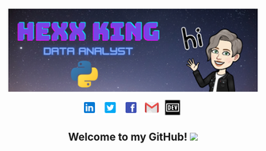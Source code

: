 
<!--
**HexxKing/HexxKing** is a ✨ _special_ ✨ repository because its `README.md` (this file) appears on your GitHub profile.

Here are some ideas to get you started:

- name/ job title / personal titles
- 🔭 I’m currently working on ...
- 🌱 I’m currently learning ...
- 👯 I’m looking to collaborate on ...
- 🤔 I’m looking for help with ...
- 💬 Ask me about ...
- 📫 How to reach me: ...
  - contact info
  - linkedIn, twitter, dev.to, ect...
- 😄 Pronouns: ...
- ⚡ Fun fact: ...

-->

<!-- ======Header============================= -->
![header img here](./images/header.png)


<p align="center">
<a href="https://www.linkedin.com/in/hexx-king/"><img height="30" src="./images/linkedin.png"></a>&nbsp;&nbsp;
<a href="https://twitter.com/hexx_king"><img height="30" src="./images/twitter.png"></a>&nbsp;&nbsp;
<a href="https://www.facebook.com/hexxking13/"><img height="30" src="./images/facebook.png"></a>&nbsp;&nbsp;
<a href="mailto:hexxking13@gmail.com"><img height="30" src="./images/gmail.png"></a>&nbsp;&nbsp;
<a href="https://dev.to/hexxking"><img height="30" src="./images/dev.png"></a>&nbsp;&nbsp;
</p>

<h2 align="center">Welcome to my GitHub! <img src="https://raw.githubusercontent.com/MartinHeinz/MartinHeinz/master/wave.gif" width="30px"></h2>